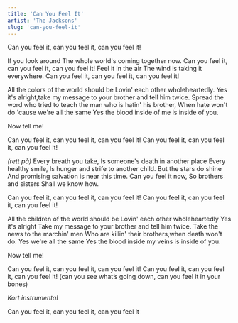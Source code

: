 ```yaml
---
title: 'Can You Feel It'
artist: 'The Jacksons'
slug: 'can-you-feel-it'
---
```


Can you feel it, can you feel it, can you feel it!

If you look around
The whole world's coming together now.
Can you feel it, can you feel it, can you feel it!
Feel it in the air
The wind is taking it everywhere.
Can you feel it, can you feel it, can you feel it!

All the colors of the world should be
Lovin' each other wholeheartedly.
Yes it's alright,take my message to your brother and tell him twice.
Spread the word who tried to teach the man who is hatin' his brother,
When hate won't do
'cause we're all the same
Yes the blood inside of me is inside of you.

Now tell me!

Can you feel it, can you feel it, can you feel it!
Can you feel it, can you feel it, can you feel it!

_(rett på)_ Every breath you take,
Is someone's death in another place Every healthy smile,
Is hunger and strife to another child. But the stars do shine
And promising salvation is near this time.
Can you feel it now, So brothers and sisters Shall we know how.

Can you feel it, can you feel it, can you feel it!
Can you feel it, can you feel it, can you feel it!

All the children of the world should be
Lovin' each other wholeheartedly
Yes it's alright
Take my message to your brother and tell him twice.
Take the news to the marchin' men
Who are killin' their brothers,when death won't do.
Yes we're all the same
Yes the blood inside my veins is inside of you.

Now tell me!

Can you feel it, can you feel it, can you feel it!
Can you feel it, can you feel it, can you feel it!
(can you see what’s going down, can you feel it in your bones)

_Kort instrumental_

Can you feel it, can you feel it, can you feel it
